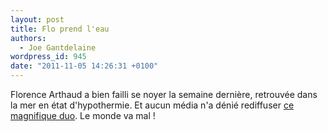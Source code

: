 ```yaml
---
layout: post
title: Flo prend l'eau
authors:
  - Joe Gantdelaine
wordpress_id: 945
date: "2011-11-05 14:26:31 +0100"
---
```


Florence Arthaud a bien failli se noyer la semaine dernière, retrouvée dans la
mer en état d'hypothermie. Et aucun média n'a dénié rediffuser
[ce magnifique duo](http://www.youtube.com/watch?v=QJBBkrpMAW0). Le monde va mal
!
